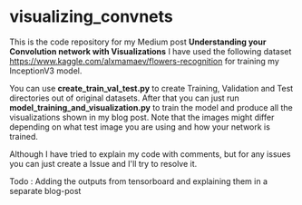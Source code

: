 # visualizing_convnets
This is the code repository for my Medium post **Understanding your Convolution network with Visualizations**
I have used the following dataset https://www.kaggle.com/alxmamaev/flowers-recognition for training my InceptionV3 model.

You can use **create_train_val_test.py** to create Training, Validation and Test directories out of original datasets.
After that you can just run **model_training_and_visualization.py** to train the model and produce all the visualizations
shown in my blog post. Note that the images might differ depending on what test image you are using and how your network
is trained.

Although I have tried to explain my code with comments, but for any issues you can just create a Issue and I'll try to
resolve it.

Todo : Adding the outputs from tensorboard and explaining them in a separate blog-post
